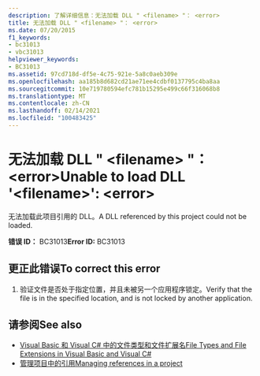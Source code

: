```yaml
---
description: 了解详细信息：无法加载 DLL " <filename> "： <error>
title: 无法加载 DLL " <filename> "： <error>
ms.date: 07/20/2015
f1_keywords:
- bc31013
- vbc31013
helpviewer_keywords:
- BC31013
ms.assetid: 97cd718d-df5e-4c75-921e-5a8c0aeb309e
ms.openlocfilehash: aa185b8d682cd21ae71ee4cdbf0137795c4ba8aa
ms.sourcegitcommit: 10e719780594efc781b15295e499c66f316068b8
ms.translationtype: MT
ms.contentlocale: zh-CN
ms.lasthandoff: 02/14/2021
ms.locfileid: "100483425"
---
```

# <a name="unable-to-load-dll-filename-error"></a><span data-ttu-id="59f15-103">无法加载 DLL " \<filename> "： \<error></span><span class="sxs-lookup"><span data-stu-id="59f15-103">Unable to load DLL '\<filename>': \<error></span></span>

<span data-ttu-id="59f15-104">无法加载此项目引用的 DLL。</span><span class="sxs-lookup"><span data-stu-id="59f15-104">A DLL referenced by this project could not be loaded.</span></span>  
  
 <span data-ttu-id="59f15-105">**错误 ID：** BC31013</span><span class="sxs-lookup"><span data-stu-id="59f15-105">**Error ID:** BC31013</span></span>  
  
## <a name="to-correct-this-error"></a><span data-ttu-id="59f15-106">更正此错误</span><span class="sxs-lookup"><span data-stu-id="59f15-106">To correct this error</span></span>  
  
1. <span data-ttu-id="59f15-107">验证文件是否处于指定位置，并且未被另一个应用程序锁定。</span><span class="sxs-lookup"><span data-stu-id="59f15-107">Verify that the file is in the specified location, and is not locked by another application.</span></span>  
  
## <a name="see-also"></a><span data-ttu-id="59f15-108">请参阅</span><span class="sxs-lookup"><span data-stu-id="59f15-108">See also</span></span>

- <span data-ttu-id="59f15-109">[Visual Basic 和 Visual C# 中的文件类型和文件扩展名](/previous-versions/visualstudio/visual-studio-2010/8k0zafxb(v=vs.100))</span><span class="sxs-lookup"><span data-stu-id="59f15-109">[File Types and File Extensions in Visual Basic and Visual C#](/previous-versions/visualstudio/visual-studio-2010/8k0zafxb(v=vs.100))</span></span>
- [<span data-ttu-id="59f15-110">管理项目中的引用</span><span class="sxs-lookup"><span data-stu-id="59f15-110">Managing references in a project</span></span>](/visualstudio/ide/managing-references-in-a-project)
